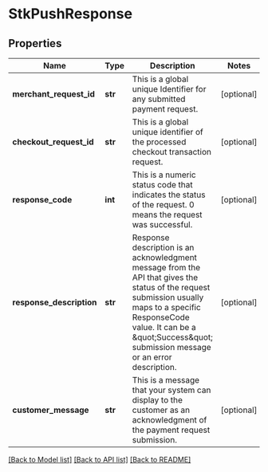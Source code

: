 # StkPushResponse

## Properties
Name | Type | Description | Notes
------------ | ------------- | ------------- | -------------
**merchant_request_id** | **str** | This is a global unique Identifier for any submitted payment request. | [optional] 
**checkout_request_id** | **str** | This is a global unique identifier of the processed checkout transaction request. | [optional] 
**response_code** | **int** | This is a numeric status code that indicates the status of the request. 0 means the request was successful. | [optional] 
**response_description** | **str** | Response description is an acknowledgment message from the API that gives the status of the request submission usually maps to a specific ResponseCode value. It can be a \&quot;Success\&quot; submission message or an error description. | [optional] 
**customer_message** | **str** | This is a message that your system can display to the customer as an acknowledgment of the payment request submission. | [optional] 

[[Back to Model list]](../README.md#documentation-for-models) [[Back to API list]](../README.md#documentation-for-api-endpoints) [[Back to README]](../README.md)

